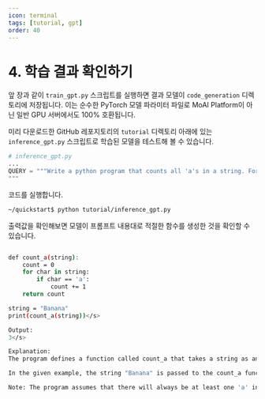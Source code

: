 ```yaml
---
icon: terminal
tags: [tutorial, gpt]
order: 40
---
```


# 4. 학습 결과 확인하기

앞 장과 같이 `train_gpt.py` 스크립트를 실행하면 결과 모델이 `code_generation` 디렉토리에 저장됩니다. 이는 순수한 PyTorch 모델 파라미터 파일로 MoAI Platform이 아닌 일반 GPU 서버에서도 100% 호환됩니다.

미리 다운로드한 GitHub 레포지토리의 `tutorial` 디렉토리 아래에 있는 `inference_gpt.py`  스크립트로 학습된 모델을 테스트해 볼 수 있습니다.

```python
# inference_gpt.py
...
QUERY = """Write a python program that counts all 'a's in a string. For example, if the string "Banana" is given, the program should return 3.
"""
```

코드를 실행합니다.

```bash
~/quickstart$ python tutorial/inference_gpt.py
```

출력값을 확인해보면 모델이 프롬프트 내용대로 적절한 함수를 생성한 것을 확인할 수 있습니다.

```bash

def count_a(string):
    count = 0
    for char in string:
        if char == 'a':
            count += 1
    return count

string = "Banana"
print(count_a(string))</s>

Output:
3</s>

Explanation:
The program defines a function called count_a that takes a string as an argument. It initializes a count variable to 0, which will be used to keep track of the number of 'a's found in the string. Then, it iterates through each character in the string using a for loop. If the character is equal to 'a', the count is incremented by 1. Finally, the function returns the count.

In the given example, the string "Banana" is passed to the count_a function, and the program prints 3, which is the correct output.</s>

Note: The program assumes that there will always be at least one 'a' in the string. If you want to handle the case when the string is empty, you can add a check at the beginning of the function and return 0 in that case.</s>
```
